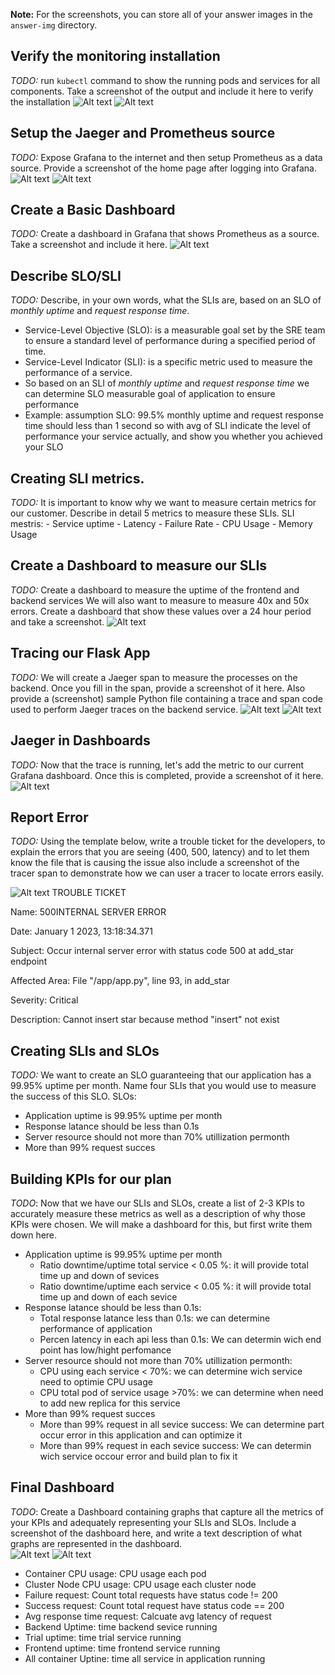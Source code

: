 **Note:** For the screenshots, you can store all of your answer images in the `answer-img` directory.

## Verify the monitoring installation

*TODO:* run `kubectl` command to show the running pods and services for all components. Take a screenshot of the output and include it here to verify the installation
![Alt text](https://github.com/daoducnha/CNAND_nd064_C4_Observability_Starter_Files/blob/master/screen_shot/all-pods.png?raw=true "kubectl get pod")
![Alt text](https://github.com/daoducnha/CNAND_nd064_C4_Observability_Starter_Files/blob/master/screen_shot/all-services.png?raw=true "kubectl get services")

## Setup the Jaeger and Prometheus source
*TODO:* Expose Grafana to the internet and then setup Prometheus as a data source. Provide a screenshot of the home page after logging into Grafana.
![Alt text](https://github.com/daoducnha/CNAND_nd064_C4_Observability_Starter_Files/blob/master/screen_shot/dashboard1.png?raw=true "dashboard")
![Alt text](https://github.com/daoducnha/CNAND_nd064_C4_Observability_Starter_Files/blob/master/screen_shot/dashboard2.png?raw=true "data source")

## Create a Basic Dashboard
*TODO:* Create a dashboard in Grafana that shows Prometheus as a source. Take a screenshot and include it here.
![Alt text](https://github.com/daoducnha/CNAND_nd064_C4_Observability_Starter_Files/blob/master/screen_shot/dashboard3.png?raw=true "dashboard Prometheus")

## Describe SLO/SLI
*TODO:* Describe, in your own words, what the SLIs are, based on an SLO of *monthly uptime* and *request response time*.
- Service-Level Objective (SLO): is a measurable goal set by the SRE team to ensure a standard level of performance during a specified period of time.
- Service-Level Indicator (SLI): is a specific metric used to measure the performance of a service.
- So based on an SLI of *monthly uptime* and *request response time* we can determine SLO measurable goal of application to ensure performance 
- Example: assumption SLO: 99.5% monthly uptime and request response time should less than 1 second so with avg of SLI indicate the level of performance your service actually, and show you whether you achieved your SLO

## Creating SLI metrics.
*TODO:* It is important to know why we want to measure certain metrics for our customer. Describe in detail 5 metrics to measure these SLIs. 
SLI mestris:
    - Service uptime
    - Latency
    - Failure Rate
    - CPU Usage
    - Memory Usage

## Create a Dashboard to measure our SLIs
*TODO:* Create a dashboard to measure the uptime of the frontend and backend services We will also want to measure to measure 40x and 50x errors. Create a dashboard that show these values over a 24 hour period and take a screenshot.
![Alt text](https://github.com/daoducnha/CNAND_nd064_C4_Observability_Starter_Files/blob/master/screen_shot/up_time.png?raw=true "up_time")
## Tracing our Flask App
*TODO:*  We will create a Jaeger span to measure the processes on the backend. Once you fill in the span, provide a screenshot of it here. Also provide a (screenshot) sample Python file containing a trace and span code used to perform Jaeger traces on the backend service.
![Alt text](https://github.com/daoducnha/CNAND_nd064_C4_Observability_Starter_Files/blob/master/screen_shot/code1.png?raw=true "code_1")
![Alt text](https://github.com/daoducnha/CNAND_nd064_C4_Observability_Starter_Files/blob/master/screen_shot/code2.png?raw=true "code_2")
## Jaeger in Dashboards
*TODO:* Now that the trace is running, let's add the metric to our current Grafana dashboard. Once this is completed, provide a screenshot of it here.
![Alt text](https://github.com/daoducnha/CNAND_nd064_C4_Observability_Starter_Files/blob/master/screen_shot/jaeger_1.png?raw=true "jaeger_1")

## Report Error
*TODO:* Using the template below, write a trouble ticket for the developers, to explain the errors that you are seeing (400, 500, latency) and to let them know the file that is causing the issue also include a screenshot of the tracer span to demonstrate how we can user a tracer to locate errors easily.

![Alt text](https://github.com/daoducnha/CNAND_nd064_C4_Observability_Starter_Files/blob/master/screen_shot/jaeger_2.png?raw=true "jaeger_2")
TROUBLE TICKET

Name: 500INTERNAL SERVER ERROR

Date: January 1 2023, 13:18:34.371

Subject: Occur internal server error with status code 500 at add_star endpoint

Affected Area:  File "/app/app.py", line 93, in add_star

Severity: Critical

Description: Cannot insert star because method "insert" not exist


## Creating SLIs and SLOs
*TODO:* We want to create an SLO guaranteeing that our application has a 99.95% uptime per month. Name four SLIs that you would use to measure the success of this SLO.
SLOs:
 - Application uptime is 99.95% uptime per month
 - Response latance should be less than 0.1s
 - Server resource should not more than 70% utillization permonth
 - More than 99% request succes 
## Building KPIs for our plan
*TODO*: Now that we have our SLIs and SLOs, create a list of 2-3 KPIs to accurately measure these metrics as well as a description of why those KPIs were chosen. We will make a dashboard for this, but first write them down here.
- Application uptime is 99.95% uptime per month
    - Ratio downtime/uptime total service < 0.05 %: it will provide total time up and down of sevices
    - Ratio downtime/uptime each service < 0.05 %: it will provide total time up and down of each sevice
- Response latance should be less than 0.1s:
    - Total response latance less than 0.1s: we can determine performance of application
    - Percen latency in each api less than 0.1s: We can determin wich end point has low/hight perfomance
- Server resource should not more than 70% utillization permonth:
    - CPU using each service < 70%: we can determine wich service need to optimie CPU usage
    - CPU total pod of service usage >70%: we can determine when need to add new replica for this service
- More than 99% request succes
    - More than 99% request in all sevice success: We can determine part occur error in this application and can optimize it
    - More than 99% request in each sevice success: We can determin wich service occour error and build plan to fix it
## Final Dashboard
*TODO*: Create a Dashboard containing graphs that capture all the metrics of your KPIs and adequately representing your SLIs and SLOs. Include a screenshot of the dashboard here, and write a text description of what graphs are represented in the dashboard.  
![Alt text](https://github.com/daoducnha/CNAND_nd064_C4_Observability_Starter_Files/blob/master/screen_shot/final_1.png?raw=true "final1")
![Alt text](https://github.com/daoducnha/CNAND_nd064_C4_Observability_Starter_Files/blob/master/screen_shot/final_2.png?raw=true "final2")

- Container CPU usage: CPU usage each pod
- Cluster Node CPU usage: CPU usage each cluster node
- Failure request: Count total requests have status code != 200
- Success request: Count total request have status code == 200
- Avg response time request: Calcuate avg latency of request
- Backend Uptime: time backend sevice running 
- Trial uptime: time trial service running
- Frontend uptime: time frontend service running
- All container Uptine: time all service in application running